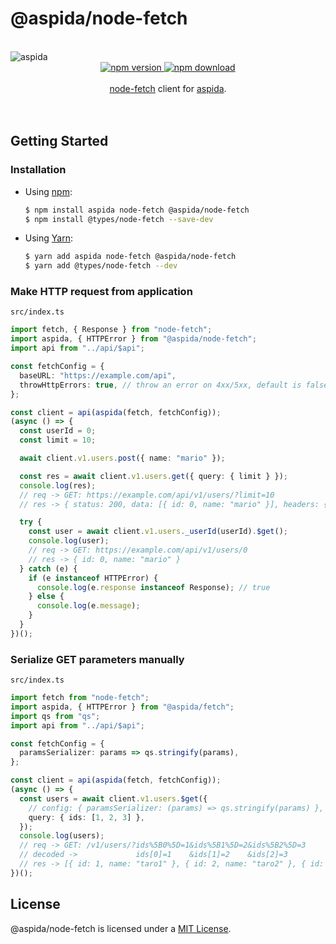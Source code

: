 # @aspida/node-fetch

<br />
<img src="https://aspida.github.io/aspida/logos/png/logo.png" alt="aspida" title="aspida" />
<div align="center">
  <a href="https://www.npmjs.com/package/@aspida/node-fetch">
    <img src="https://img.shields.io/npm/v/@aspida/node-fetch" alt="npm version" />
  </a>
  <a href="https://www.npmjs.com/package/@aspida/node-fetch">
    <img src="https://img.shields.io/npm/dm/@aspida/node-fetch" alt="npm download" />
  </a>
</div>
<br />
<div align="center"><a href="https://www.npmjs.com/package/node-fetch">node-fetch</a> client for <a href="https://github.com/aspida/aspida/">aspida</a>.</div>
<br />
<br />

## Getting Started

### Installation

- Using [npm](https://www.npmjs.com/):

  ```sh
  $ npm install aspida node-fetch @aspida/node-fetch
  $ npm install @types/node-fetch --save-dev
  ```

- Using [Yarn](https://yarnpkg.com/):

  ```sh
  $ yarn add aspida node-fetch @aspida/node-fetch
  $ yarn add @types/node-fetch --dev
  ```

### Make HTTP request from application

`src/index.ts`

```ts
import fetch, { Response } from "node-fetch";
import aspida, { HTTPError } from "@aspida/node-fetch";
import api from "../api/$api";

const fetchConfig = {
  baseURL: "https://example.com/api",
  throwHttpErrors: true, // throw an error on 4xx/5xx, default is false
};

const client = api(aspida(fetch, fetchConfig));
(async () => {
  const userId = 0;
  const limit = 10;

  await client.v1.users.post({ name: "mario" });

  const res = await client.v1.users.get({ query: { limit } });
  console.log(res);
  // req -> GET: https://example.com/api/v1/users/?limit=10
  // res -> { status: 200, data: [{ id: 0, name: "mario" }], headers: {...} }

  try {
    const user = await client.v1.users._userId(userId).$get();
    console.log(user);
    // req -> GET: https://example.com/api/v1/users/0
    // res -> { id: 0, name: "mario" }
  } catch (e) {
    if (e instanceof HTTPError) {
      console.log(e.response instanceof Response); // true
    } else {
      console.log(e.message);
    }
  }
})();
```

### Serialize GET parameters manually

`src/index.ts`

```ts
import fetch from "node-fetch";
import aspida, { HTTPError } from "@aspida/fetch";
import qs from "qs";
import api from "../api/$api";

const fetchConfig = {
  paramsSerializer: params => qs.stringify(params),
};

const client = api(aspida(fetch, fetchConfig));
(async () => {
  const users = await client.v1.users.$get({
    // config: { paramsSerializer: (params) => qs.stringify(params) },
    query: { ids: [1, 2, 3] },
  });
  console.log(users);
  // req -> GET: /v1/users/?ids%5B0%5D=1&ids%5B1%5D=2&ids%5B2%5D=3
  // decoded ->             ids[0]=1    &ids[1]=2    &ids[2]=3
  // res -> [{ id: 1, name: "taro1" }, { id: 2, name: "taro2" }, { id: 3, name: "taro3" }]
})();
```

## License

@aspida/node-fetch is licensed under a [MIT License](https://github.com/aspida/aspida/blob/master/packages/aspida-node-fetch/LICENSE).
